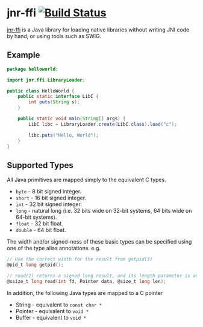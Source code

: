 jnr-ffi [![Build Status](https://travis-ci.org/jnr/jnr-ffi.svg)](https://travis-ci.org/jnr/jnr-ffi)
======

[jnr-ffi](https://github.com/jnr/jnr-ffi) is a Java library for loading native libraries without writing JNI code by hand, or using tools such as SWIG.

Example
------

```java
package helloworld;

import jnr.ffi.LibraryLoader;

public class HelloWorld {
    public static interface LibC {
        int puts(String s);
    }

    public static void main(String[] args) {
        LibC libc = LibraryLoader.create(LibC.class).load("c");

        libc.puts("Hello, World");
    }
}
```

Supported Types
------

All Java primitives are mapped simply to the equivalent C types.

* `byte` - 8 bit signed integer.
* `short` - 16 bit signed integer.
* `int` - 32 bit signed integer.
* `long` - natural long (i.e. 32 bits wide on 32-bit systems, 64 bits wide on 64-bit systems).
* `float` - 32 bit float.
* `double` - 64 bit float.

The width and/or signed-ness of these basic types can be specified using one of the type alias annotations.
 e.g.

```c
// Use the correct width for the result from getpid(3)
@pid_t long getpid();

// read(2) returns a signed long result, and its length parameter is an unsigned long
@ssize_t long read(int fd, Pointer data, @size_t long len);
```


In addition, the following Java types are mapped to a C pointer

* String - equivalent to `const char *`
* Pointer - equivalent to `void *`
* Buffer - equivalent to `void *`
